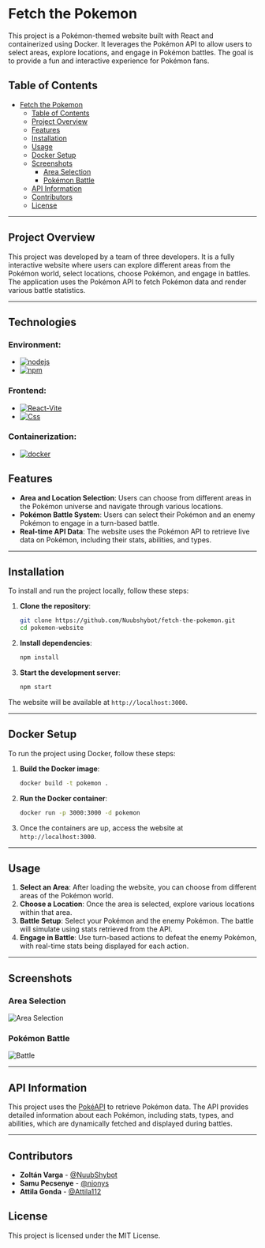 # Fetch the Pokemon 

This project is a Pokémon-themed website built with React and containerized using Docker. It leverages the Pokémon API to allow users to select areas, explore locations, and engage in Pokémon battles. The goal is to provide a fun and interactive experience for Pokémon fans.

## Table of Contents
- [Fetch the Pokemon](#fetch-the-pokemon)
  - [Table of Contents](#table-of-contents)
  - [Project Overview](#project-overview)
  - [Features](#features)
  - [Installation](#installation)
  - [Usage](#usage)
  - [Docker Setup](#docker-setup)
  - [Screenshots](#screenshots)
    - [Area Selection](#area-selection)
    - [Pokémon Battle](#pokémon-battle)
  - [API Information](#api-information)
  - [Contributors](#contributors)
  - [License](#license)

---

## Project Overview

This project was developed by a team of three developers. It is a fully interactive website where users can explore different areas from the Pokémon world, select locations, choose Pokémon, and engage in battles. The application uses the Pokémon API to fetch Pokémon data and render various battle statistics.

---

## Technologies

### Environment:
- [![nodejs][node.js]][node-url]
- [![npm][npm]][npm-url]

### Frontend:
- [![React-Vite][React-Vite]][Vite-URL]
- [![Css][Css3]][Css-url]

### Containerization:
- [![docker][docker]][docker-url]


## Features

- **Area and Location Selection**: Users can choose from different areas in the Pokémon universe and navigate through various locations.
- **Pokémon Battle System**: Users can select their Pokémon and an enemy Pokémon to engage in a turn-based battle.
- **Real-time API Data**: The website uses the Pokémon API to retrieve live data on Pokémon, including their stats, abilities, and types.

---

## Installation

To install and run the project locally, follow these steps:

1. **Clone the repository**:
   ```bash
   git clone https://github.com/Nuubshybot/fetch-the-pokemon.git
   cd pokemon-website 
    ```
2.  **Install dependencies**:
    ```bash    
    npm install
     ```
3.  **Start the development server**:
    
    ```bash
    npm start
     ``` 
The website will be available at `http://localhost:3000`.

----------

## Docker Setup

To run the project using Docker, follow these steps:

1.  **Build the Docker image**:
    
    ```bash
    docker build -t pokemon .
    ```
2.  **Run the Docker container**:
    
    ```bash
    docker run -p 3000:3000 -d pokemon
    ```
3.  Once the containers are up, access the website at `http://localhost:3000`.
    
----------

## Usage

1.  **Select an Area**: After loading the website, you can choose from different areas of the Pokémon world.
2.  **Choose a Location**: Once the area is selected, explore various locations within that area.
3.  **Battle Setup**: Select your Pokémon and the enemy Pokémon. The battle will simulate using stats retrieved from the API.
4.  **Engage in Battle**: Use turn-based actions to defeat the enemy Pokémon, with real-time stats being displayed for each action.

----------

## Screenshots

### Area Selection
![Area Selection](images/area.jpg)

### Pokémon Battle
![Battle](images/battle.jpg)

----------

## API Information

This project uses the [PokéAPI](https://pokeapi.co/) to retrieve Pokémon data. The API provides detailed information about each Pokémon, including stats, types, and abilities, which are dynamically fetched and displayed during battles.

----------

## Contributors

-   **Zoltán Varga** - [@NuubShybot](https://github.com/Nuubshybot)
-   **Samu Pecsenye** - [@nionys](https://github.com/nionys)
-   **Attila Gonda** - [@Attila112](https://github.com/Attila112)

## License
This project is licensed under the MIT License.

[React-Vite]: https://img.shields.io/badge/-Vite-D3D3D3?logo=Vite&logoColor=646CFF
[Vite-URL]: https://vitejs.dev/guide/

[Css3]: https://img.shields.io/badge/Css-4361ee?style=for-the-badge&logo=css&logoColor=61DAFB
[Css-url]: https://en.wikipedia.org/wiki/CSS

[docker]: https://img.shields.io/badge/Docker-2496ED?style=for-the-badge&logo=docker&logoColor=white
[docker-url]: https://docs.docker.com/engine/install/

[node.js]: https://img.shields.io/badge/Node.js-339933?style=for-the-badge&logo=nodedotjs&logoColor=white
[node-url]: https://nodejs.org/en

[npm]: https://img.shields.io/badge/npm-CB3837?style=for-the-badge&logo=npm&logoColor=white
[npm-url]: https://www.npmjs.com/
